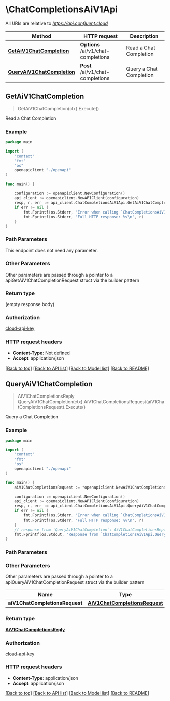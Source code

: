 # \ChatCompletionsAiV1Api

All URIs are relative to *https://api.confluent.cloud*

Method | HTTP request | Description
------------- | ------------- | -------------
[**GetAiV1ChatCompletion**](ChatCompletionsAiV1Api.md#GetAiV1ChatCompletion) | **Options** /ai/v1/chat-completions | Read a Chat Completion
[**QueryAiV1ChatCompletion**](ChatCompletionsAiV1Api.md#QueryAiV1ChatCompletion) | **Post** /ai/v1/chat-completions | Query a Chat Completion



## GetAiV1ChatCompletion

> GetAiV1ChatCompletion(ctx).Execute()

Read a Chat Completion



### Example

```go
package main

import (
    "context"
    "fmt"
    "os"
    openapiclient "./openapi"
)

func main() {

    configuration := openapiclient.NewConfiguration()
    api_client := openapiclient.NewAPIClient(configuration)
    resp, r, err := api_client.ChatCompletionsAiV1Api.GetAiV1ChatCompletion(context.Background()).Execute()
    if err != nil {
        fmt.Fprintf(os.Stderr, "Error when calling `ChatCompletionsAiV1Api.GetAiV1ChatCompletion``: %v\n", err)
        fmt.Fprintf(os.Stderr, "Full HTTP response: %v\n", r)
    }
}
```

### Path Parameters

This endpoint does not need any parameter.

### Other Parameters

Other parameters are passed through a pointer to a apiGetAiV1ChatCompletionRequest struct via the builder pattern


### Return type

 (empty response body)

### Authorization

[cloud-api-key](../README.md#cloud-api-key)

### HTTP request headers

- **Content-Type**: Not defined
- **Accept**: application/json

[[Back to top]](#) [[Back to API list]](../README.md#documentation-for-api-endpoints)
[[Back to Model list]](../README.md#documentation-for-models)
[[Back to README]](../README.md)


## QueryAiV1ChatCompletion

> AiV1ChatCompletionsReply QueryAiV1ChatCompletion(ctx).AiV1ChatCompletionsRequest(aiV1ChatCompletionsRequest).Execute()

Query a Chat Completion



### Example

```go
package main

import (
    "context"
    "fmt"
    "os"
    openapiclient "./openapi"
)

func main() {
    aiV1ChatCompletionsRequest := *openapiclient.NewAiV1ChatCompletionsRequest() // AiV1ChatCompletionsRequest |  (optional)

    configuration := openapiclient.NewConfiguration()
    api_client := openapiclient.NewAPIClient(configuration)
    resp, r, err := api_client.ChatCompletionsAiV1Api.QueryAiV1ChatCompletion(context.Background()).AiV1ChatCompletionsRequest(aiV1ChatCompletionsRequest).Execute()
    if err != nil {
        fmt.Fprintf(os.Stderr, "Error when calling `ChatCompletionsAiV1Api.QueryAiV1ChatCompletion``: %v\n", err)
        fmt.Fprintf(os.Stderr, "Full HTTP response: %v\n", r)
    }
    // response from `QueryAiV1ChatCompletion`: AiV1ChatCompletionsReply
    fmt.Fprintf(os.Stdout, "Response from `ChatCompletionsAiV1Api.QueryAiV1ChatCompletion`: %v\n", resp)
}
```

### Path Parameters



### Other Parameters

Other parameters are passed through a pointer to a apiQueryAiV1ChatCompletionRequest struct via the builder pattern


Name | Type | Description  | Notes
------------- | ------------- | ------------- | -------------
 **aiV1ChatCompletionsRequest** | [**AiV1ChatCompletionsRequest**](AiV1ChatCompletionsRequest.md) |  | 

### Return type

[**AiV1ChatCompletionsReply**](ai.v1.ChatCompletionsReply.md)

### Authorization

[cloud-api-key](../README.md#cloud-api-key)

### HTTP request headers

- **Content-Type**: application/json
- **Accept**: application/json

[[Back to top]](#) [[Back to API list]](../README.md#documentation-for-api-endpoints)
[[Back to Model list]](../README.md#documentation-for-models)
[[Back to README]](../README.md)

